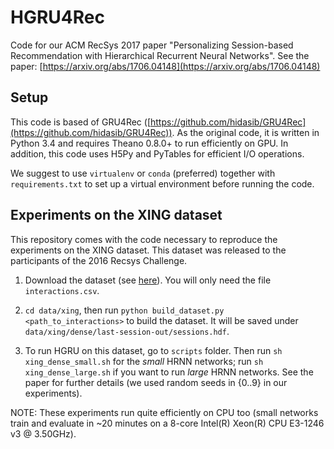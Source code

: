 # HGRU4Rec
Code for our ACM RecSys 2017 paper "Personalizing Session-based Recommendation with Hierarchical Recurrent Neural Networks". 
See the paper: [https://arxiv.org/abs/1706.04148](https://arxiv.org/abs/1706.04148)

## Setup
This code is based of GRU4Rec ([https://github.com/hidasib/GRU4Rec](https://github.com/hidasib/GRU4Rec)).
As the original code, it is written in Python 3.4 and requires Theano 0.8.0+ to run efficiently on GPU.
In addition, this code uses H5Py and PyTables for efficient I/O operations.

We suggest to use `virtualenv` or `conda` (preferred) together with `requirements.txt` to set up a virtual environment before running the code.

## Experiments on the XING dataset
This repository comes with the code necessary to reproduce the experiments on the XING dataset.
This dataset was released to the participants of the 2016 Recsys Challenge.

1) Download the dataset (see [here](http://2016.recsyschallenge.com/)). You will only need the file `interactions.csv`.

2) `cd data/xing`, then run `python build_dataset.py <path_to_interactions>` to build the dataset. It will be saved under `data/xing/dense/last-session-out/sessions.hdf`.

3) To run HGRU on this dataset, go to `scripts` folder.
Then run `sh xing_dense_small.sh` for the _small_ HRNN networks; run `sh xing_dense_large.sh` if you want to run _large_ HRNN networks. See the paper for further details (we used random seeds in \{0..9\} in our experiments).

NOTE: These experiments run quite efficiently on CPU too (small networks train and evaluate in ~20 minutes on a 8-core Intel(R) Xeon(R) CPU E3-1246 v3 @ 3.50GHz).